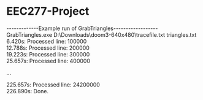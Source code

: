 # EEC277-Project  
  
-------------Example run of GrabTriangles------------------  
GrabTriangles.exe D:\Downloads\doom3-640x480\tracefile.txt triangles.txt  
6.420s: Processed line: 100000  
12.788s: Processed line: 200000  
19.223s: Processed line: 300000  
25.657s: Processed line: 400000  
  
...  
  
225.657s: Processed line: 24200000  
226.890s: Done.  

